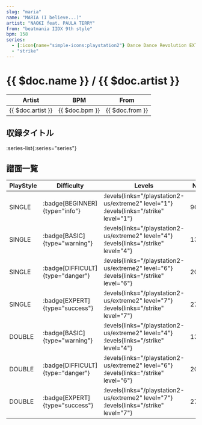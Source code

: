 ```yaml
---
slug: "maria"
name: "MARIA (I believe...)"
artist: "NAOKI feat. PAULA TERRY"
from: "beatmania IIDX 9th style"
bpm: 158
series:
  - [:icon{name="simple-icons:playstation2"} Dance Dance Revolution EXTREME 2 :icon{name="flag:us-4x3"}](/playstation2-us/extreme2)
  - "strike"
---
```


# {{ $doc.name }} / {{ $doc.artist }}

|Artist|BPM|From|
|------|---|----|
|{{ $doc.artist }}|{{ $doc.bpm }}|{{ $doc.from }}|

## 収録タイトル

:series-list{:series="series"}

## 譜面一覧

|PlayStyle|Difficulty|Levels|Notes|Movie|
|---------|----------|------|-----|-----|
|SINGLE| :badge[BEGINNER]{type="info"}| :levels{links="/playstation2-us/extreme2" level="1"} :levels{links="/strike" level="1"}|96/5||
|SINGLE| :badge[BASIC]{type="warning"}| :levels{links="/playstation2-us/extreme2" level="4"} :levels{links="/strike" level="4"}|132/28||
|SINGLE| :badge[DIFFICULT]{type="danger"}| :levels{links="/playstation2-us/extreme2" level="6"} :levels{links="/strike" level="6"}|202/12||
|SINGLE| :badge[EXPERT]{type="success"}| :levels{links="/playstation2-us/extreme2" level="7"} :levels{links="/strike" level="7"}|277/10||
|DOUBLE| :badge[BASIC]{type="warning"}| :levels{links="/playstation2-us/extreme2" level="4"} :levels{links="/strike" level="4"}|131/28||
|DOUBLE| :badge[DIFFICULT]{type="danger"}| :levels{links="/playstation2-us/extreme2" level="6"} :levels{links="/strike" level="6"}|202/14||
|DOUBLE| :badge[EXPERT]{type="success"}| :levels{links="/playstation2-us/extreme2" level="7"} :levels{links="/strike" level="7"}|278/14||

